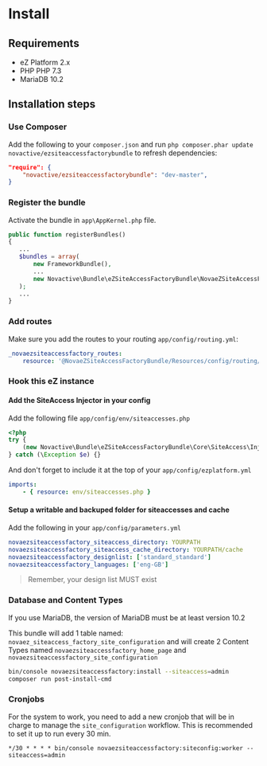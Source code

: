 # Install

## Requirements

* eZ Platform 2.x
* PHP PHP 7.3
* MariaDB 10.2

## Installation steps

### Use Composer

Add the following to your `composer.json` and run `php composer.phar update novactive/ezsiteaccessfactorybundle` to refresh dependencies:

```json
"require": {
    "novactive/ezsiteaccessfactorybundle": "dev-master",
}
```

### Register the bundle

Activate the bundle in `app\AppKernel.php` file.

```php
public function registerBundles()
{
   ...
   $bundles = array(
       new FrameworkBundle(),
       ...
       new Novactive\Bundle\eZSiteAccessFactoryBundle\NovaeZSiteAccessFactoryBundle(),
   );
   ...
}
```

### Add routes

Make sure you add the routes to your routing `app/config/routing.yml`:

```yaml
_novaezsiteaccessfactory_routes:
    resource: '@NovaeZSiteAccessFactoryBundle/Resources/config/routing/main.yaml'
```

### Hook this eZ instance

#### Add the SiteAccess Injector in your config

Add the following file `app/config/env/siteaccesses.php`

```php
<?php
try {
    (new Novactive\Bundle\eZSiteAccessFactoryBundle\Core\SiteAccess\Injector($container))();
} catch (\Exception $e) {}
```

And don't forget to include it at the top of your `app/config/ezplatform.yml`

```yaml
imports:
    - { resource: env/siteaccesses.php }
```

#### Setup a writable and backuped folder for siteaccesses and cache

Add the following in your ``app/config/parameters.yml``

```yaml
novaezsiteaccessfactory_siteaccess_directory: YOURPATH
novaezsiteaccessfactory_siteaccess_cache_directory: YOURPATH/cache
novaezsiteaccessfactory_designlist: ['standard_standard']
novaezsiteaccessfactory_languages: ['eng-GB']
```

> Remember, your design list MUST exist

### Database and Content Types

If you use MariaDB, the version of MariaDB must be at least version 10.2

This bundle will add 1 table named: `novaez_siteaccess_factory_site_configuration` and will create 2 Content Types named
`novaezsiteaccessfactory_home_page` and `novaezsiteaccessfactory_site_configuration`

```bash
bin/console novaezsiteaccessfactory:install --siteaccess=admin
composer run post-install-cmd
```

### Cronjobs

For the system to work, you need to add a new cronjob that will be in charge to manage the `site_configuration` workflow.
This is recommended to set it up to run every 30 min. 

```cron
*/30 * * * * bin/console novaezsiteaccessfactory:siteconfig:worker --siteaccess=admin
```
